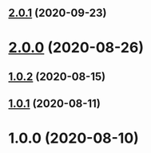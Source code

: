 ## [2.0.1](https://github.com/BeerMoneyDev/nest-qldb/compare/v2.0.0...v2.0.1) (2020-09-23)

# [2.0.0](https://github.com/BeerMoneyDev/nest-qldb/compare/v1.0.2...v2.0.0) (2020-08-26)

## [1.0.2](https://github.com/BeerMoneyDev/nest-qldb/compare/v1.0.1...v1.0.2) (2020-08-15)

## [1.0.1](https://github.com/BeerMoneyDev/nest-qldb/compare/v1.0.0...v1.0.1) (2020-08-11)

# 1.0.0 (2020-08-10)
